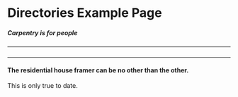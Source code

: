 # Directories Example Page 
##### Carpentry is for people 

----
### 

----

#### The residential house framer can be no other than the other.

This is only true to date.
